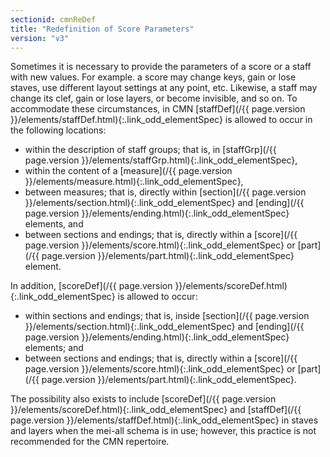 ```yaml
---
sectionid: cmnReDef
title: "Redefinition of Score Parameters"
version: "v3"
---
```





Sometimes it is necessary to provide the parameters of a score or a staff with new
values.
For example. a score may change keys, gain or lose staves, use different layout settings
at
any point, etc. Likewise, a staff may change its clef, gain or lose layers, or become
invisible, and so on. To accommodate these circumstances, in CMN [staffDef](/{{ page.version }}/elements/staffDef.html){:.link_odd_elementSpec} is allowed to occur in the following locations:


- within the description of staff groups; that is, in [staffGrp](/{{ page.version }}/elements/staffGrp.html){:.link_odd_elementSpec},
- within the content of a [measure](/{{ page.version }}/elements/measure.html){:.link_odd_elementSpec},
- between measures; that is, directly within [section](/{{ page.version }}/elements/section.html){:.link_odd_elementSpec} and [ending](/{{ page.version }}/elements/ending.html){:.link_odd_elementSpec} elements, and
- between sections and endings; that is, directly within a [score](/{{ page.version }}/elements/score.html){:.link_odd_elementSpec}
or [part](/{{ page.version }}/elements/part.html){:.link_odd_elementSpec} element.


In addition, [scoreDef](/{{ page.version }}/elements/scoreDef.html){:.link_odd_elementSpec} is allowed to occur:


- within sections and endings; that is, inside [section](/{{ page.version }}/elements/section.html){:.link_odd_elementSpec} and [ending](/{{ page.version }}/elements/ending.html){:.link_odd_elementSpec} elements; and 
- between sections and endings; that is, directly within a [score](/{{ page.version }}/elements/score.html){:.link_odd_elementSpec}
or [part](/{{ page.version }}/elements/part.html){:.link_odd_elementSpec}.


The possibility also exists to include [scoreDef](/{{ page.version }}/elements/scoreDef.html){:.link_odd_elementSpec} and [staffDef](/{{ page.version }}/elements/staffDef.html){:.link_odd_elementSpec} in staves and layers when the mei-all schema is in use; however, this
practice is not recommended for the CMN repertoire.


